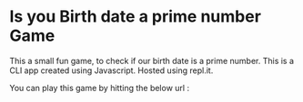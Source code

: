# Is you Birth date a prime number Game

 This a small fun game, to check if our birth date is a prime number. This is a CLI app created using Javascript. Hosted using repl.it.

 You can play this game by hitting the below url :
 <a href="https://replit.com/@kshitijkumar07/PrimeBirthdaycheck?embed=1&output=1"></a>
